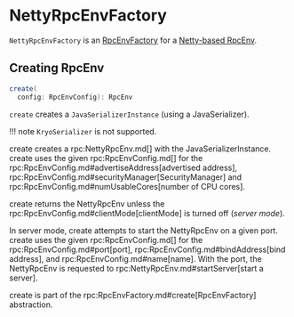 # NettyRpcEnvFactory

`NettyRpcEnvFactory` is an [RpcEnvFactory](RpcEnvFactory.md) for a [Netty-based RpcEnv](#create).

## <span id="create"> Creating RpcEnv

```scala
create(
  config: RpcEnvConfig): RpcEnv
```

`create` creates a `JavaSerializerInstance` (using a JavaSerializer).

!!! note
    `KryoSerializer` is not supported.

create creates a rpc:NettyRpcEnv.md[] with the JavaSerializerInstance. create uses the given rpc:RpcEnvConfig.md[] for the rpc:RpcEnvConfig.md#advertiseAddress[advertised address], rpc:RpcEnvConfig.md#securityManager[SecurityManager] and rpc:RpcEnvConfig.md#numUsableCores[number of CPU cores].

create returns the NettyRpcEnv unless the rpc:RpcEnvConfig.md#clientMode[clientMode] is turned off (_server mode_).

In server mode, create attempts to start the NettyRpcEnv on a given port. create uses the given rpc:RpcEnvConfig.md[] for the rpc:RpcEnvConfig.md#port[port], rpc:RpcEnvConfig.md#bindAddress[bind address], and rpc:RpcEnvConfig.md#name[name]. With the port, the NettyRpcEnv is requested to rpc:NettyRpcEnv.md#startServer[start a server].

create is part of the rpc:RpcEnvFactory.md#create[RpcEnvFactory] abstraction.
